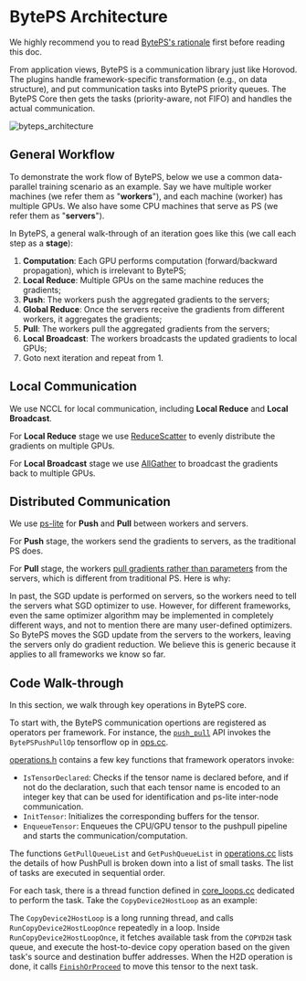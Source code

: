 # BytePS Architecture

We highly recommend you to read [BytePS's rationale](./rationale.md) first before reading this doc.

From application views, BytePS is a communication library just like Horovod. The plugins handle framework-specific transformation (e.g., on data structure), and
put communication tasks into BytePS priority queues. The BytePS Core then gets the tasks (priority-aware, not FIFO) and handles the actual communication.

![byteps_architecture](https://user-images.githubusercontent.com/13852819/69873605-c3d39e00-12f3-11ea-942d-97af2606bb40.png)


## General Workflow
To demonstrate the work flow of BytePS, below we use a common data-parallel training scenario as an example. Say we have multiple worker machines (we refer them as "**workers**"), and each machine (worker) has multiple GPUs. We also have some CPU machines that serve as PS (we refer them as "**servers**").

In BytePS, a general walk-through of an iteration goes like this (we call each step as a **stage**):

1. **Computation**: Each GPU performs computation (forward/backward propagation), which is irrelevant to BytePS;
2. **Local Reduce**: Multiple GPUs on the same machine reduces the gradients;
3. **Push**: The workers push the aggregated gradients to the servers;
4. **Global Reduce**: Once the servers receive the gradients from different workers, it aggregates the gradients;
5. **Pull**: The workers pull the aggregated gradients from the servers;
6. **Local Broadcast**: The workers broadcasts the updated gradients to local GPUs;
8. Goto next iteration and repeat from 1.


## Local Communication

We use NCCL for local communication, including **Local Reduce** and **Local Broadcast**.

For **Local Reduce** stage we use [ReduceScatter](https://docs.nvidia.com/deeplearning/sdk/nccl-developer-guide/docs/usage/operations.html#reducescatter) to evenly distribute the gradients on multiple GPUs.

For **Local Broadcast** stage we use [AllGather](https://docs.nvidia.com/deeplearning/sdk/nccl-developer-guide/docs/usage/operations.html#allgather) to broadcast the gradients back to multiple GPUs.

## Distributed Communication

We use [ps-lite](https://github.com/bytedance/ps-lite/tree/byteps) for **Push** and **Pull** between workers and servers.

For **Push** stage, the workers send the gradients to servers, as the traditional PS does.

For **Pull** stage, the workers <u>pull gradients rather than parameters</u> from the servers, which is different from traditional PS. Here is why:

In past, the SGD update is performed on servers, so the workers need to tell the servers what SGD optimizer to use. However, for different frameworks, even the same optimizer algorithm may be implemented in completely different ways, and not to mention there are many user-defined optimizers. So BytePS moves the SGD update from the servers to the workers, leaving the servers only do gradient reduction. We believe this is generic because it applies to all frameworks we know so far.

## Code Walk-through

In this section, we walk through key operations in BytePS core. 

To start with, the BytePS communication opertions are registered as operators per framework. For instance, the [`push_pull`](https://github.com/bytedance/byteps/blob/v0.2.5/byteps/tensorflow/ops.py#L133) API invokes the `BytePSPushPullOp` tensorflow op in [ops.cc](https://github.com/bytedance/byteps/blob/v0.2.5/byteps/tensorflow/ops.cc#L208-L211).

[operations.h](https://github.com/bytedance/byteps/blob/v0.2.5/byteps/common/operations.h#L63-L73) contains a few key functions that framework operators invoke:
- `IsTensorDeclared`: Checks if the tensor name is declared before, and if not do the declaration, such that each tensor name is encoded to an integer key that can be used for identification and ps-lite inter-node communication.
- `InitTensor`: Initializes the corresponding buffers for the tensor.
- `EnqueueTensor`: Enqueues the CPU/GPU tensor to the pushpull pipeline and starts the communication/computation.

The functions `GetPullQueueList` and `GetPushQueueList` in [operations.cc](https://github.com/bytedance/byteps/blob/v0.2.5/byteps/common/operations.cc#L422-L478) lists the details of how PushPull is broken down into a list of small tasks. The list of tasks are executed in sequential order.

For each task, there is a thread function defined in [core_loops.cc](https://github.com/bytedance/byteps/blob/v0.2.5/byteps/common/core_loops.cc) dedicated to perform the task. Take the `CopyDevice2HostLoop` as an example:

The `CopyDevice2HostLoop` is a long running thread, and calls `RunCopyDevice2HostLoopOnce` repeatedly in a loop. Inside `RunCopyDevice2HostLoopOnce`, it fetches available task from the `COPYD2H` task queue, and execute the host-to-device copy operation based on the given task's source and destination buffer addresses. When the H2D operation is done, it calls [`FinishOrProceed`](https://github.com/bytedance/byteps/blob/v0.2.5/byteps/common/core_loops.cc#L30-L131) to move this tensor to the next task.